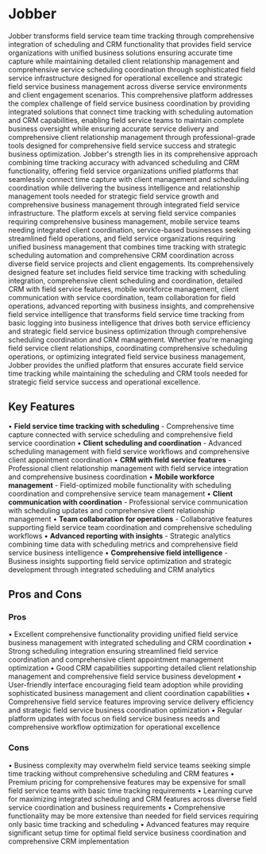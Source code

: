 # Jobber

Jobber transforms field service team time tracking through comprehensive integration of scheduling and CRM functionality that provides field service organizations with unified business solutions ensuring accurate time capture while maintaining detailed client relationship management and comprehensive service scheduling coordination through sophisticated field service infrastructure designed for operational excellence and strategic field service business management across diverse service environments and client engagement scenarios. This comprehensive platform addresses the complex challenge of field service business coordination by providing integrated solutions that connect time tracking with scheduling automation and CRM capabilities, enabling field service teams to maintain complete business oversight while ensuring accurate service delivery and comprehensive client relationship management through professional-grade tools designed for comprehensive field service success and strategic business optimization. Jobber's strength lies in its comprehensive approach combining time tracking accuracy with advanced scheduling and CRM functionality, offering field service organizations unified platforms that seamlessly connect time capture with client management and scheduling coordination while delivering the business intelligence and relationship management tools needed for strategic field service growth and comprehensive business management through integrated field service infrastructure. The platform excels at serving field service companies requiring comprehensive business management, mobile service teams needing integrated client coordination, service-based businesses seeking streamlined field operations, and field service organizations requiring unified business management that combines time tracking with strategic scheduling automation and comprehensive CRM coordination across diverse field service projects and client engagements. Its comprehensively designed feature set includes field service time tracking with scheduling integration, comprehensive client scheduling and coordination, detailed CRM with field service features, mobile workforce management, client communication with service coordination, team collaboration for field operations, advanced reporting with business insights, and comprehensive field service intelligence that transforms field service time tracking from basic logging into business intelligence that drives both service efficiency and strategic field service business optimization through comprehensive scheduling coordination and CRM management. Whether you're managing field service client relationships, coordinating comprehensive scheduling operations, or optimizing integrated field service business management, Jobber provides the unified platform that ensures accurate field service time tracking while maintaining the scheduling and CRM tools needed for strategic field service success and operational excellence.

## Key Features

• **Field service time tracking with scheduling** - Comprehensive time capture connected with service scheduling and comprehensive field service coordination
• **Client scheduling and coordination** - Advanced scheduling management with field service workflows and comprehensive client appointment coordination
• **CRM with field service features** - Professional client relationship management with field service integration and comprehensive business coordination
• **Mobile workforce management** - Field-optimized mobile functionality with scheduling coordination and comprehensive service team management
• **Client communication with coordination** - Professional service communication with scheduling updates and comprehensive client relationship management
• **Team collaboration for operations** - Collaborative features supporting field service team coordination and comprehensive scheduling workflows
• **Advanced reporting with insights** - Strategic analytics combining time data with scheduling metrics and comprehensive field service business intelligence
• **Comprehensive field intelligence** - Business insights supporting field service optimization and strategic development through integrated scheduling and CRM analytics

## Pros and Cons

### Pros
• Excellent comprehensive functionality providing unified field service business management with integrated scheduling and CRM coordination
• Strong scheduling integration ensuring streamlined field service coordination and comprehensive client appointment management optimization
• Good CRM capabilities supporting detailed client relationship management and comprehensive field service business development
• User-friendly interface encouraging field team adoption while providing sophisticated business management and client coordination capabilities
• Comprehensive field service features improving service delivery efficiency and strategic field service business coordination optimization
• Regular platform updates with focus on field service business needs and comprehensive workflow optimization for operational excellence

### Cons
• Business complexity may overwhelm field service teams seeking simple time tracking without comprehensive scheduling and CRM features
• Premium pricing for comprehensive features may be expensive for small field service teams with basic time tracking requirements
• Learning curve for maximizing integrated scheduling and CRM features across diverse field service coordination and business requirements
• Comprehensive functionality may be more extensive than needed for field services requiring only basic time tracking and scheduling
• Advanced features may require significant setup time for optimal field service business coordination and comprehensive CRM implementation